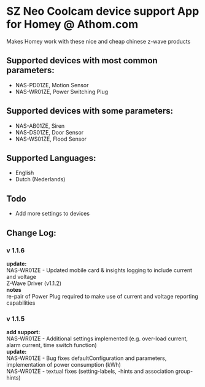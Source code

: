 # SZ Neo Coolcam device support App for Homey @ Athom.com
Makes Homey work with these nice and cheap chinese z-wave products

## Supported devices with most common parameters:
* NAS-PD01ZE, Motion Sensor
* NAS-WR01ZE, Power Switching Plug

## Supported devices with some parameters:
* NAS-AB01ZE, Siren
* NAS-DS01ZE, Door Sensor
* NAS-WS01ZE, Flood Sensor

## Supported Languages:
* English
* Dutch (Nederlands)

## Todo
* Add more settings to devices

## Change Log:
### v 1.1.6 
**update:**   
NAS-WR01ZE - Updated mobile card & insights logging to include current and voltage   
Z-Wave Driver (v1.1.2)   
**notes**   
re-pair of Power Plug required to make use of current and voltage reporting capabilities   

### v 1.1.5
**add support:**   
NAS-WR01ZE - Additional settings implemented (e.g. over-load current, alarm current, time switch function)   
**update:**     
NAS-WR01ZE - Bug fixes defaultConfiguration and parameters, implementation of power consumption (kWh)   
NAS-WR01ZE - textual fixes (setting-labels, -hints and association group-hints)   
